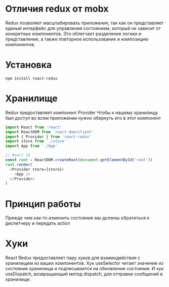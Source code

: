 # Отличия redux от mobx 
Redux позволяет масштабировать приложения, так как он представляет единый интерфейс для управления состоянием, который не зависит от конкретных компонентов. Это облегчает разделение логики и представления, а также повторное использование и композицию компонентов. 
# Установка 
~~~ terminal
npm install react-redux
~~~
# Хранилище
Redux предоставляет компонент Provider
Чтобы к нашему хранилищу был доступ во всем приложении нужно обернуть его в этот компонент
~~~ js
import React from 'react'
import ReactDOM from 'react-dom/client'
import { Provider } from 'react-redux'
import store from './store'
import App from './App'

// React 18
const root = ReactDOM.createRoot(document.getElementById('root'))
root.render(
  <Provider store={store}>
    <App />
  </Provider>
)
~~~
# Принцип работы
Прежде чем как-то изменить состояние мы должны обратиться к диспетчеру и передать action
# Хуки 
React Redux предоставляет пару хуков для взаимодействия с хранилищем из ваших компонентов. 
Хук useSelector читает значение из состояния хранилища и подписывается на обновление состояния. И хук useDispatch, возвращающий метод dispatch, для отправки сообщений в хранилище. 
